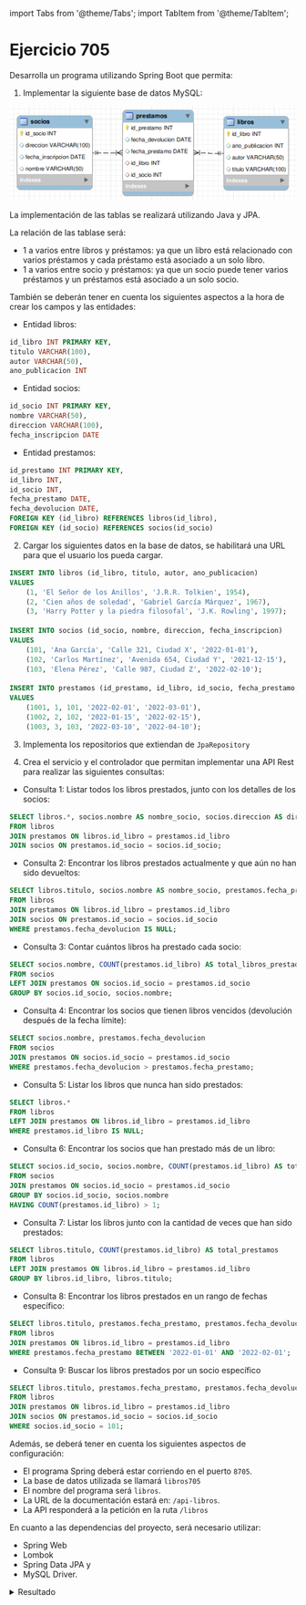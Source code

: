 import Tabs from '@theme/Tabs';
import TabItem from '@theme/TabItem';

# Ejercicio 705

Desarrolla un programa utilizando Spring Boot que permita:

1. Implementar la siguiente base de datos MySQL:

![alt text](image-1.png)

La implementación de las tablas se realizará utilizando Java y JPA.

La relación de las tablase será:

* 1 a varios entre libros y préstamos: ya que un libro está relacionado con varios préstamos y cada préstamo está asociado a un solo libro.
* 1 a varios entre socio y préstamos: ya que un socio puede tener varios préstamos y un préstamos está asociado a un solo socio.
  
También se deberán tener en cuenta los siguientes aspectos a la hora de crear los campos y las entidades:

* Entidad libros:

```sql
id_libro INT PRIMARY KEY,
titulo VARCHAR(100),
autor VARCHAR(50),
ano_publicacion INT
```

* Entidad socios:

```sql
id_socio INT PRIMARY KEY,
nombre VARCHAR(50),
direccion VARCHAR(100),
fecha_inscripcion DATE
```

* Entidad prestamos:

```sql
id_prestamo INT PRIMARY KEY,
id_libro INT,
id_socio INT,
fecha_prestamo DATE,
fecha_devolucion DATE,
FOREIGN KEY (id_libro) REFERENCES libros(id_libro),
FOREIGN KEY (id_socio) REFERENCES socios(id_socio)
```

2. Cargar los siguientes datos en la base de datos, se habilitará una URL para que el usuario los pueda cargar.
```sql
INSERT INTO libros (id_libro, titulo, autor, ano_publicacion)
VALUES
    (1, 'El Señor de los Anillos', 'J.R.R. Tolkien', 1954),
    (2, 'Cien años de soledad', 'Gabriel García Márquez', 1967),
    (3, 'Harry Potter y la piedra filosofal', 'J.K. Rowling', 1997);

INSERT INTO socios (id_socio, nombre, direccion, fecha_inscripcion)
VALUES
    (101, 'Ana García', 'Calle 321, Ciudad X', '2022-01-01'),
    (102, 'Carlos Martínez', 'Avenida 654, Ciudad Y', '2021-12-15'),
    (103, 'Elena Pérez', 'Calle 987, Ciudad Z', '2022-02-10');

INSERT INTO prestamos (id_prestamo, id_libro, id_socio, fecha_prestamo, fecha_devolucion)
VALUES
    (1001, 1, 101, '2022-02-01', '2022-03-01'),
    (1002, 2, 102, '2022-01-15', '2022-02-15'),
    (1003, 3, 103, '2022-03-10', '2022-04-10');
```

3. Implementa los repositorios que extiendan de ``JpaRepository``

4. Crea el servicio y el controlador que permitan implementar una API Rest para realizar las siguientes consultas:

* Consulta 1: Listar todos los libros prestados, junto con los detalles de los socios:
```sql	
SELECT libros.*, socios.nombre AS nombre_socio, socios.direccion AS direccion_socio
FROM libros
JOIN prestamos ON libros.id_libro = prestamos.id_libro
JOIN socios ON prestamos.id_socio = socios.id_socio;
```

* Consulta 2: Encontrar los libros prestados actualmente y que aún no han sido devueltos:
```sql
SELECT libros.titulo, socios.nombre AS nombre_socio, prestamos.fecha_prestamo, prestamos.fecha_devolucion
FROM libros
JOIN prestamos ON libros.id_libro = prestamos.id_libro
JOIN socios ON prestamos.id_socio = socios.id_socio
WHERE prestamos.fecha_devolucion IS NULL;
```

* Consulta 3: Contar cuántos libros ha prestado cada socio:
```sql
SELECT socios.nombre, COUNT(prestamos.id_libro) AS total_libros_prestados
FROM socios
LEFT JOIN prestamos ON socios.id_socio = prestamos.id_socio
GROUP BY socios.id_socio, socios.nombre;
```

* Consulta 4: Encontrar los socios que tienen libros vencidos (devolución después de la fecha límite):
```sql
SELECT socios.nombre, prestamos.fecha_devolucion
FROM socios
JOIN prestamos ON socios.id_socio = prestamos.id_socio
WHERE prestamos.fecha_devolucion > prestamos.fecha_prestamo;
```

* Consulta 5: Listar los libros que nunca han sido prestados:
```sql
SELECT libros.*
FROM libros
LEFT JOIN prestamos ON libros.id_libro = prestamos.id_libro
WHERE prestamos.id_libro IS NULL;
```

* Consulta 6: Encontrar los socios que han prestado más de un libro:
```sql
SELECT socios.id_socio, socios.nombre, COUNT(prestamos.id_libro) AS total_libros_prestados
FROM socios
JOIN prestamos ON socios.id_socio = prestamos.id_socio
GROUP BY socios.id_socio, socios.nombre
HAVING COUNT(prestamos.id_libro) > 1;
```

* Consulta 7: Listar los libros junto con la cantidad de veces que han sido prestados:
```sql
SELECT libros.titulo, COUNT(prestamos.id_libro) AS total_prestamos
FROM libros
LEFT JOIN prestamos ON libros.id_libro = prestamos.id_libro
GROUP BY libros.id_libro, libros.titulo;
```

* Consulta 8: Encontrar los libros prestados en un rango de fechas específico:
```sql
SELECT libros.titulo, prestamos.fecha_prestamo, prestamos.fecha_devolucion
FROM libros
JOIN prestamos ON libros.id_libro = prestamos.id_libro
WHERE prestamos.fecha_prestamo BETWEEN '2022-01-01' AND '2022-02-01';

```

* Consulta 9: Buscar los libros prestados por un socio específico
```sql
SELECT libros.titulo, prestamos.fecha_prestamo, prestamos.fecha_devolucion
FROM libros
JOIN prestamos ON libros.id_libro = prestamos.id_libro
JOIN socios ON prestamos.id_socio = socios.id_socio
WHERE socios.id_socio = 101;
```

Además, se deberá tener en cuenta los siguientes aspectos de configuración:

* El programa Spring deberá estar corriendo en el puerto ``8705``.
* La base de datos utilizada se llamará ``libros705``
* El nombre del programa será ``libros``.
* La URL de la documentación estará en: ``/api-libros``.
* La API responderá a la petición en la ruta ``/libros``
  
En cuanto a las dependencias del proyecto, será necesario utilizar:

* Spring Web
* Lombok
* Spring Data JPA y
* MySQL Driver.

<details>
  <summary>Resultado</summary>
  
<Tabs>
<TabItem value="1" label="DTO" default>
<Tabs>
<TabItem value="10" label="Consulta1DTO">
```java
package com.example1.dto;

import com.example1.entities.Libro;
import jakarta.persistence.Column;
import lombok.Data;
import lombok.NonNull;

@Data
public class Consulta1DTO {
    private int idLibro;
    private String titulo;
    private String autor;
    private int anhoPublicacion;
    private String nombreSocio;
    private String direccionSocio;

    public Consulta1DTO(Libro l, String nombreSocio, String direccionSocio){
        this.idLibro = l.getIdLibro();
        this.titulo = l.getTitulo();
        this.autor = l.getAutor();
        this.anhoPublicacion = l.getAnhoPublicacion();
        this.nombreSocio = nombreSocio;
        this.direccionSocio = direccionSocio;
    }

}

```
</TabItem>
<TabItem value="11" label="Consulta2DTO">
```java
package com.example1.dto;

import lombok.AllArgsConstructor;
import lombok.Data;

import java.time.LocalDate;

@Data
@AllArgsConstructor
public class Consulta2DTO {
    private String titulo;
    private String nombreSocio;
    private LocalDate fechaPrestamo;
    private LocalDate fechaDevolucion;

}

```
</TabItem>
<TabItem value="12" label="Consulta3DTO">
```java
package com.example1.dto;

import lombok.AllArgsConstructor;
import lombok.Data;

import java.time.LocalDate;

@Data
@AllArgsConstructor
public class Consulta3DTO {
    private String titulo;
    private Long cuenta;
}

```
</TabItem>
<TabItem value="13" label="Consulta4DTO">
```java
package com.example1.dto;

import lombok.AllArgsConstructor;
import lombok.Data;

import java.time.LocalDate;

@Data
@AllArgsConstructor
public class Consulta4DTO {
    private String nombre;
    private LocalDate fechDevolucion;
}

```
</TabItem>
<TabItem value="14" label="Consulta6DTO">
```java
package com.example1.dto;

import lombok.AllArgsConstructor;
import lombok.Data;

import java.time.LocalDate;

@Data
@AllArgsConstructor
public class Consulta6DTO {
    private int idSocio;
    private String nombre;
    private Long fechDevolucion;
}

```
</TabItem>

<TabItem value="15" label="Consulta8DTO">
```java
package com.example1.dto;

import lombok.AllArgsConstructor;
import lombok.Data;

import java.time.LocalDate;

@Data
@AllArgsConstructor
public class Consulta8DTO {
    private String titulo;
    private LocalDate fechaPrestamo;
    private LocalDate fechDevolucion;
}

```
</TabItem>

</Tabs>
</TabItem>
<TabItem value="2" label="Entidades" >
<Tabs>
<TabItem value="20" label="Libro">
```java
package com.example1.entities;

import jakarta.persistence.*;
import lombok.*;

import java.util.ArrayList;
import java.util.List;

@Data
@RequiredArgsConstructor
@NoArgsConstructor
@Entity
@Table(name="libros")
@EqualsAndHashCode(exclude = {"listaPrestamo"})
public class Libro {
    @Id
    @GeneratedValue(strategy = GenerationType.AUTO)
    @Column(name = "id_libro")
    private int idLibro;

    @NonNull
    @Column(length = 100)
    private String titulo;

    @NonNull
    @Column(length = 50)
    private String autor;

    @NonNull
    @Column(name = "ano_publicacion")
    private int anhoPublicacion;

    @OneToMany(mappedBy = "libro")
    private List<Prestamo> listaPrestamo = new ArrayList<>();

    public void addPrestamo(Prestamo prestamo) {
        this.listaPrestamo.add(prestamo);
    }
}

```
</TabItem>
<TabItem value="21" label="Prestamo">
```java
package com.example1.entities;

import jakarta.persistence.*;
import lombok.*;
import org.springframework.cglib.core.Local;

import java.time.LocalDate;

@Data
@NoArgsConstructor
@RequiredArgsConstructor
@Entity
@Table(name="prestamos")
@EqualsAndHashCode(exclude = {"socio", "libro"})
public class Prestamo {
    @Id
    @GeneratedValue(strategy = GenerationType.AUTO)
    @Column(name = "id_prestamo")
    private int idPrestamo;

    @NonNull
    @Column(name = "fecha_prestamo", columnDefinition = "DATE")
    private LocalDate fechaPrestamo;

    @NonNull
    @Column(name = "fecha_devolucion", columnDefinition = "DATE")
    private LocalDate fechaDevolucion;

    @ManyToOne
    @JoinColumn(name = "id_socio")
    private Socio socio;

    @ManyToOne
    @JoinColumn(name = "id_libro")
    private Libro libro;

    public Prestamo(LocalDate fechaPrestamo){
        this.fechaPrestamo = fechaPrestamo;
    }

    public void anhadirLibro(Libro libro) {
        this.libro = libro;
        libro.addPrestamo(this);
    }

    public void anhadirSocio(Socio socio) {
        this.socio = socio;
        socio.addPrestamo(this);
    }
}

```
</TabItem>
<TabItem value="22" label="Socio">
```java
package com.example1.entities;

import jakarta.persistence.*;
import lombok.*;

import java.time.LocalDate;
import java.util.ArrayList;
import java.util.List;

@Data
@RequiredArgsConstructor
@NoArgsConstructor
@Entity
@Table(name = "socios")
@EqualsAndHashCode(exclude = {"listaPrestamos"})
public class Socio {
    @Id
    @GeneratedValue(strategy = GenerationType.AUTO)
    @Column(name = "id_socio")
    private int idSocio;

    @NonNull
    @Column(length = 50)
    private String nombre;

    @NonNull
    @Column(length = 100)
    private String direccion;

    @NonNull
    @Column(name = "fecha_inscripcion", columnDefinition = "DATE")
    private LocalDate fechaInscripcion;

    @OneToMany(mappedBy = "socio")
    private List<Prestamo> listaPrestamos = new ArrayList<>();

    public void addPrestamo(Prestamo prestamo) {
        this.listaPrestamos.add(prestamo);
    }
}

```
</TabItem>
</Tabs>

</TabItem>
<TabItem value="3" label="Repositorios" >
<Tabs>
<TabItem value="30" label="LibroRepository">
```java
package com.example1.repositories;

import com.example1.entities.Libro;
import org.springframework.data.jpa.repository.JpaRepository;
import org.springframework.data.jpa.repository.Query;
import org.springframework.data.repository.query.Param;
import org.springframework.stereotype.Repository;

import java.time.LocalDate;
import java.util.List;

@Repository
public interface LibroRespository extends JpaRepository<Libro, Integer> {

    @Query("select l, s.nombre, s.direccion from Libro l JOIN Prestamo p ON l.idLibro = p.libro.idLibro JOIN Socio s ON p.socio.idSocio = s.idSocio")
    public List<Object[]> consulta1();

    @Query("select l.titulo, s.nombre, p.fechaPrestamo, p.fechaDevolucion " +
            "from Libro l JOIN Prestamo p ON l.idLibro = p.libro.idLibro " +
            "JOIN Socio s ON p.socio.idSocio = s.idSocio " +
            "where p.fechaDevolucion is null")
    public List<Object[]> consulta2();

    @Query("select l " +
            "from Libro l LEFT JOIN Prestamo p ON l.idLibro = p.libro.idLibro " +
            "where p.libro.idLibro is null")
    public List<Libro> consulta5();

    @Query("select l.titulo, COUNT(p.libro.idLibro) " +
            "from Libro l LEFT JOIN Prestamo p ON l.idLibro = p.libro.idLibro " +
            "group by l.idLibro, l.titulo")
    public List<Object[]> consulta7();

    @Query("select l.titulo, p.fechaPrestamo, p.fechaDevolucion from Libro l" +
            " JOIN Prestamo p ON l.idLibro = p.libro.idLibro " +
            "where p.fechaPrestamo between :fecha1 and :fecha2")
    public List<Object[]> consulta8(@Param("fecha1")LocalDate fecha1, @Param("fecha2") LocalDate fecha2);

    @Query("select l.titulo, p.fechaPrestamo, p.fechaDevolucion from Libro l" +
            " JOIN Prestamo p ON l.idLibro = p.libro.idLibro " +
            "JOIN Socio s ON p.socio.idSocio = s.idSocio " +
            "where s.idSocio = :socio")
    public List<Object[]> consulta9(@Param("socio") int idSocio);
}

```
</TabItem>
<TabItem value="31" label="PrestamoRepository">
```java
package com.example1.repositories;

import com.example1.entities.Prestamo;
import org.springframework.data.jpa.repository.JpaRepository;
import org.springframework.stereotype.Repository;

@Repository
public interface PrestamoRepository extends JpaRepository<Prestamo, Integer> {
}

```
</TabItem>
<TabItem value="32" label="SocioRepository">
```java	
package com.example1.repositories;

import com.example1.entities.Socio;
import org.springframework.data.jpa.repository.JpaRepository;
import org.springframework.data.jpa.repository.Query;
import org.springframework.stereotype.Repository;

import java.util.List;

@Repository
public interface SocioRepository extends JpaRepository<Socio, Integer> {

    @Query("select s.nombre, COUNT(p.libro.idLibro) " +
            "from Socio s left JOIN Prestamo p ON s.idSocio = p.socio.idSocio " +
            "GROUP BY s.idSocio, s.nombre")
    public List<Object[]> consulta3();

    @Query("select s.nombre, p.fechaDevolucion " +
            "from Socio s JOIN Prestamo p ON s.idSocio = p.socio.idSocio " +
            "where p.fechaDevolucion > p.fechaPrestamo")
    public List<Object[]> consulta4();

    @Query("select s.idSocio, s.nombre, COUNT(p.libro.idLibro) " +
            "from Socio s JOIN Prestamo p ON s.idSocio = p.socio.idSocio " +
            "group by s.idSocio, s.nombre " +
            "having count(p.libro.idLibro) > 1")
    public List<Object[]> consulta6();
}

```
</TabItem>
</Tabs>
</TabItem>
<TabItem value="4" label="Servicios" >
<Tabs>
<TabItem value="40" label="LibroService">
```java
package com.example1.service;

import com.example1.dto.Consulta1DTO;
import com.example1.dto.Consulta2DTO;
import com.example1.dto.Consulta3DTO;
import com.example1.dto.Consulta8DTO;
import com.example1.entities.*;
import com.example1.repositories.LibroRespository;
import lombok.RequiredArgsConstructor;
import org.springframework.stereotype.Service;

import java.time.LocalDate;
import java.util.List;
import java.util.stream.Collectors;

@Service
@RequiredArgsConstructor
public class LibroService {

    private final LibroRespository libroRespository;

    public void guardar(Libro libro) {
        libroRespository.save(libro);
    }

    public List<Consulta1DTO> consulta1() {
        List<Object[]> resultadoConsulta = libroRespository.consulta1();
        return resultadoConsulta.stream().map(obj -> new Consulta1DTO((Libro) obj[0], (String) obj[1], (String) obj[2])).collect(Collectors.toList());
    }

    public List<Consulta2DTO> consulta2() {
        List<Object[]> resultadoConsulta = libroRespository.consulta2();
        return resultadoConsulta.stream().map(obj -> new Consulta2DTO((String) obj[0], (String) obj[1], (LocalDate) obj[2], (LocalDate) obj[3])).collect(Collectors.toList());
    }

    public List<Libro> consulta5() {
        return libroRespository.consulta5();
    }

    public List<Consulta3DTO> consulta7() {
        List<Object[]> resultadoConsulta = libroRespository.consulta7();
        return resultadoConsulta.stream().map(obj -> new Consulta3DTO((String) obj[0], (Long) obj[1])).collect(Collectors.toList());
    }
    public List<Consulta8DTO> consulta8(LocalDate fecha1, LocalDate fecha2) {
        List<Object[]> resultadoConsulta = libroRespository.consulta8(fecha1, fecha2);
        return resultadoConsulta.stream().map(obj -> new Consulta8DTO((String) obj[0], (LocalDate) obj[1], (LocalDate) obj[2])).collect(Collectors.toList());
    }
    public List<Consulta8DTO> consulta9(int idSocio) {
        List<Object[]> resultadoConsulta = libroRespository.consulta9(idSocio);
        return resultadoConsulta.stream().map(obj -> new Consulta8DTO((String) obj[0], (LocalDate) obj[1], (LocalDate) obj[2])).collect(Collectors.toList());
    }
}

```
</TabItem>
<TabItem value="41" label="PrestamoService">
```java
package com.example1.service;

import com.example1.entities.Prestamo;
import com.example1.repositories.PrestamoRepository;
import lombok.RequiredArgsConstructor;
import org.springframework.stereotype.Service;

@Service
@RequiredArgsConstructor
public class PrestamoService {

    private final PrestamoRepository prestamoRespository;

    public void guardar(Prestamo prestamo) {
        prestamoRespository.save(prestamo);
    }

}

```
</TabItem>
<TabItem value="42" label="SocioService">
```java
package com.example1.service;

import com.example1.dto.Consulta3DTO;
import com.example1.dto.Consulta4DTO;
import com.example1.dto.Consulta6DTO;
import com.example1.entities.*;
import com.example1.repositories.SocioRepository;
import lombok.RequiredArgsConstructor;
import org.springframework.stereotype.Service;

import java.time.LocalDate;
import java.util.List;
import java.util.stream.Collectors;

@Service
@RequiredArgsConstructor
public class SocioService {

    private final SocioRepository socioRespository;

    public void guardar(Socio socio) {
        socioRespository.save(socio);
    }

    public List<Consulta3DTO> consulta3() {
        List<Object[]> resultadoConsulta1 = socioRespository.consulta3();
        return resultadoConsulta1.stream().map(obj -> new Consulta3DTO((String) obj[0], (Long) obj[1])).collect(Collectors.toList());
    }

    public List<Consulta4DTO> consulta4() {
        List<Object[]> resultadoConsulta1 = socioRespository.consulta4();
        return resultadoConsulta1.stream().map(obj -> new Consulta4DTO((String) obj[0], (LocalDate) obj[1])).collect(Collectors.toList());
    }

    public List<Consulta6DTO> consulta6() {
        List<Object[]> resultadoConsulta1 = socioRespository.consulta6();
        return resultadoConsulta1.stream().map(obj -> new Consulta6DTO((Integer) obj[0], (String) obj[1], (Long) obj[2])).collect(Collectors.toList());
    }

}

```
</TabItem>
</Tabs>
</TabItem>
<TabItem value="5" label="AppController" >
```java
package com.example1;

import com.example1.dto.*;
import com.example1.entities.*;
import com.example1.service.LibroService;
import com.example1.service.SocioService;
import com.example1.service.PrestamoService;
import lombok.RequiredArgsConstructor;
import org.springframework.http.ResponseEntity;
import org.springframework.web.bind.annotation.*;

import java.time.LocalDate;
import java.time.format.DateTimeFormatter;
import java.util.ArrayList;
import java.util.List;

@RestController
@RequestMapping("/libros")
@RequiredArgsConstructor
public class AppController {

    private final SocioService socioService;
    private final PrestamoService prestamoService;
    private final LibroService libroService;

    @GetMapping("/Consulta1")
    public ResponseEntity<List<Consulta1DTO>> consulta1(){
        return ResponseEntity.ok(libroService.consulta1());
    }

    @GetMapping("/Consulta2")
    public ResponseEntity<List<Consulta2DTO>> consulta2(){
        return ResponseEntity.ok(libroService.consulta2());
    }

    @GetMapping("/Consulta3")
    public ResponseEntity<List<Consulta3DTO>> consulta3(){
        return ResponseEntity.ok(socioService.consulta3());
    }

    @GetMapping("/Consulta4")
    public ResponseEntity<List<Consulta4DTO>> consulta4(){
        return ResponseEntity.ok(socioService.consulta4());
    }

    @GetMapping("/Consulta5")
    public ResponseEntity<List<Libro>> consulta5(){
        return ResponseEntity.ok(libroService.consulta5());
    }

    @GetMapping("/Consulta6")
    public ResponseEntity<List<Consulta6DTO>> consulta6(){
        return ResponseEntity.ok(socioService.consulta6());
    }

    @GetMapping("/Consulta7")
    public ResponseEntity<List<Consulta3DTO>> consulta7(){
        return ResponseEntity.ok(libroService.consulta7());
    }

    @GetMapping("/Consulta8/{fecha1}:{fecha2}")
    public ResponseEntity<List<Consulta8DTO>> consulta8(@PathVariable String fecha1, @PathVariable String fecha2){
        DateTimeFormatter formatter = DateTimeFormatter.ofPattern("yyyy-MM-dd");
        LocalDate f1 = LocalDate.parse(fecha1, formatter);
        LocalDate f2 = LocalDate.parse(fecha2, formatter);
        return ResponseEntity.ok(libroService.consulta8(f1, f2));
    }

    @GetMapping("/Consulta9/{id}")
    public ResponseEntity<List<Consulta8DTO>> consulta9(@PathVariable int id){
        return ResponseEntity.ok(libroService.consulta9(id));
    }

    @PatchMapping("/cargar")
    public ResponseEntity<String> cargarDatos(){
        ArrayList<Libro> listaLibros = new ArrayList<>();
        ArrayList<Prestamo> listaPrestamos = new ArrayList<>();
        ArrayList<Socio> listaSocios = new ArrayList<>();

        listaLibros.add(new Libro("El Señor de los Anillos", "J.R.R. Tolkien", 1954));
        listaLibros.add(new Libro("Cien años de soledad", "Gabriel García Márquez", 1967));
        listaLibros.add(new Libro("Harry Potter y la piedra filosofal", "J.K. Rowling", 1997));
        listaLibros.add(new Libro("Libro X", "Autor X", 2002));
        listaLibros.add(new Libro("Libro Y", "Autora Y", 2007));

        for (Libro libro: listaLibros)
            libroService.guardar(libro);

        listaSocios.add(new Socio("Ana García", "Calle 321, Ciudad X", LocalDate.of(2022, 1, 1)));
        listaSocios.add(new Socio("Carlos Martínez", "Avenida 654, Ciudad Y", LocalDate.of(2022, 12, 15)));
        listaSocios.add(new Socio("Elena Pérez", "Calle 987, Ciudad Z", LocalDate.of(2022, 2, 10)));

        for (Socio socio: listaSocios)
            socioService.guardar(socio);

        listaPrestamos.add(new Prestamo(LocalDate.of(2022, 2, 1), LocalDate.of(2022, 3, 1)));
        listaPrestamos.add(new Prestamo(LocalDate.of(2022, 1, 15), LocalDate.of(2022, 2, 15)));
        listaPrestamos.add(new Prestamo(LocalDate.of(2022, 3, 10), LocalDate.of(2022, 4, 10)));
        listaPrestamos.add(new Prestamo(LocalDate.of(2022, 3, 10)));

        listaPrestamos.get(0).anhadirLibro(listaLibros.get(0));
        listaPrestamos.get(0).anhadirSocio(listaSocios.get(0));
        listaPrestamos.get(1).anhadirLibro(listaLibros.get(1));
        listaPrestamos.get(1).anhadirSocio(listaSocios.get(1));
        listaPrestamos.get(2).anhadirLibro(listaLibros.get(2));
        listaPrestamos.get(2).anhadirSocio(listaSocios.get(2));
        listaPrestamos.get(3).anhadirLibro(listaLibros.get(4));
        listaPrestamos.get(3).anhadirSocio(listaSocios.get(2));

        for (Prestamo prestamo: listaPrestamos)
            prestamoService.guardar(prestamo);

        return ResponseEntity.ok("Datos cargados correctamente");
    }

}

```
</TabItem>
<TabItem value="6" label="Application.java" >
```java
package com.example1;

import org.springframework.boot.SpringApplication;
import org.springframework.boot.autoconfigure.SpringBootApplication;

@SpringBootApplication
public class Application {

	public static void main(String[] args) {
		SpringApplication.run(Application.class, args);
	}

}
```
</TabItem>
<TabItem value="7" label="application.properties" >
```properties
spring.datasource.url=jdbc:mysql://localhost:3306/libros705?createDatabaseIfNotExist=true
spring.datasource.username=root
spring.datasource.password=abc123.
spring.jpa.database-platform=org.hibernate.dialect.MySQL8Dialect
spring.jpa.hibernate.ddl-auto=update
server.port=8705
spring.application.name=libros
springdoc.api-docs.path=/api-libros
```
</TabItem>
</Tabs>

</details>